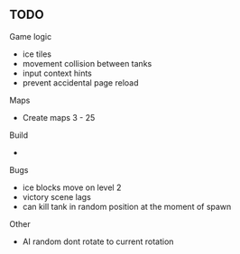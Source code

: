 ## TODO

Game logic

- ice tiles
- movement collision between tanks
- input context hints
- prevent accidental page reload

Maps

- Create maps 3 - 25

Build

-

Bugs

- ice blocks move on level 2
- victory scene lags
- can kill tank in random position at the moment of spawn

Other

- AI random dont rotate to current rotation
